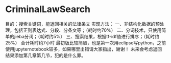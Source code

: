 # CriminalLawSearch

目的：搜索关键词，能返回相关的法律条文 
实现方法： 
一、非结构化数据的预处理，包括正则表达式、分段、分条文等；（耗时约70%） 
二、分词技术，只使用简单的jieba分词；（耗时约5%） 
三、搜索结果，根据tf-idf值进行排序；（耗时约25%） 
合计耗时约7小时 
最初版比较简陋，也是第一次用eclipse写python，之前使用jupyternotebook较多，如果哪里出错请大家指出，谢谢！ 未来会考虑返回结果添加第几章第几节，犯的是什么罪。
